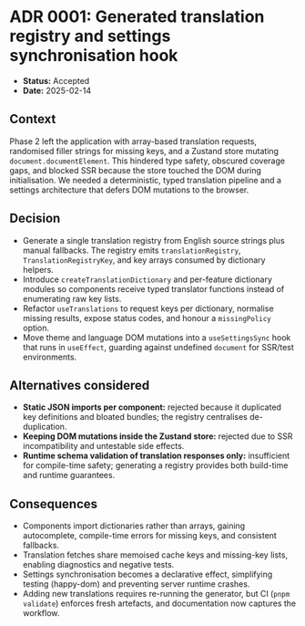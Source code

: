 # ADR 0001: Generated translation registry and settings synchronisation hook

- **Status:** Accepted
- **Date:** 2025-02-14

## Context
Phase 2 left the application with array-based translation requests, randomised filler strings for missing keys, and a Zustand store mutating `document.documentElement`. This hindered type safety, obscured coverage gaps, and blocked SSR because the store touched the DOM during initialisation. We needed a deterministic, typed translation pipeline and a settings architecture that defers DOM mutations to the browser.

## Decision
- Generate a single translation registry from English source strings plus manual fallbacks. The registry emits `translationRegistry`, `TranslationRegistryKey`, and key arrays consumed by dictionary helpers.
- Introduce `createTranslationDictionary` and per-feature dictionary modules so components receive typed translator functions instead of enumerating raw key lists.
- Refactor `useTranslations` to request keys per dictionary, normalise missing results, expose status codes, and honour a `missingPolicy` option.
- Move theme and language DOM mutations into a `useSettingsSync` hook that runs in `useEffect`, guarding against undefined `document` for SSR/test environments.

## Alternatives considered
- **Static JSON imports per component:** rejected because it duplicated key definitions and bloated bundles; the registry centralises de-duplication.
- **Keeping DOM mutations inside the Zustand store:** rejected due to SSR incompatibility and untestable side effects.
- **Runtime schema validation of translation responses only:** insufficient for compile-time safety; generating a registry provides both build-time and runtime guarantees.

## Consequences
- Components import dictionaries rather than arrays, gaining autocomplete, compile-time errors for missing keys, and consistent fallbacks.
- Translation fetches share memoised cache keys and missing-key lists, enabling diagnostics and negative tests.
- Settings synchronisation becomes a declarative effect, simplifying testing (happy-dom) and preventing server runtime crashes.
- Adding new translations requires re-running the generator, but CI (`pnpm validate`) enforces fresh artefacts, and documentation now captures the workflow.
